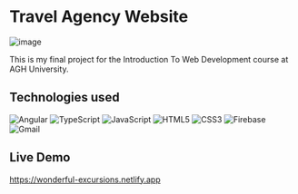 # Travel Agency Website

![image](https://github.com/Wajktor13/travel-agency-website/assets/76243064/6cb13146-d7ea-4eca-8ee8-d0d1e8657cd6)

This is my final project for the Introduction To Web Development course at AGH University.

## Technologies used

![Angular](https://img.shields.io/static/v1?style=for-the-badge&message=Angular2&color=DD0031&logo=Angular&logoColor=FFFFFF&label=)
![TypeScript](https://img.shields.io/static/v1?style=for-the-badge&message=TypeScript&color=3178C6&logo=TypeScript&logoColor=FFFFFF&label=)
![JavaScript](https://img.shields.io/static/v1?style=for-the-badge&message=RxJS&color=222222&logo=JavaScript&logoColor=F7DF1E&label=)
![HTML5](https://img.shields.io/static/v1?style=for-the-badge&message=HTML5&color=E34F26&logo=HTML5&logoColor=FFFFFF&label=)
![CSS3](https://img.shields.io/static/v1?style=for-the-badge&message=CSS3&color=1572B6&logo=CSS3&logoColor=FFFFFF&label=)
![Firebase](https://img.shields.io/static/v1?style=for-the-badge&message=Firebase&color=222222&logo=Firebase&logoColor=FFCA28&label=)
![Gmail](https://img.shields.io/static/v1?style=for-the-badge&message=EMAILJS&color=EA4335&logo=Gmail&logoColor=FFFFFF&label=)

## Live Demo
<a href="https://wonderful-excursions.netlify.app" target="_blank">https://wonderful-excursions.netlify.app</a>

